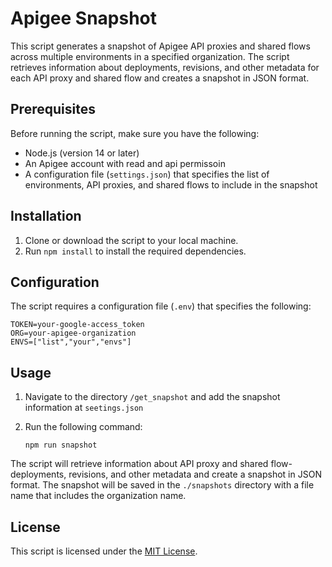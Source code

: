 # Apigee Snapshot

This script generates a snapshot of Apigee API proxies and shared flows across multiple environments in a specified organization. The script retrieves information about deployments, revisions, and other metadata for each API proxy and shared flow and creates a snapshot in JSON format.

## Prerequisites

Before running the script, make sure you have the following:

- Node.js (version 14 or later)
- An Apigee account with read and api permissoin
- A configuration file (`settings.json`) that specifies the list of environments, API proxies, and shared flows to include in the snapshot

## Installation

1. Clone or download the script to your local machine.
2. Run `npm install` to install the required dependencies.

## Configuration
The script requires a configuration file (`.env`) that specifies the following:

    TOKEN=your-google-access_token
    ORG=your-apigee-organization
    ENVS=["list","your","envs"]


## Usage

1. Navigate to the directory `/get_snapshot` and add the snapshot information at `seetings.json`

2. Run the following command:

    ```
    npm run snapshot
    ```

The script will retrieve information about API proxy and shared flow-deployments, revisions, and other metadata and create a snapshot in JSON format. The snapshot will be saved in the `./snapshots` directory with a file name that includes the organization name.




## License

This script is licensed under the [MIT License](LICENSE).